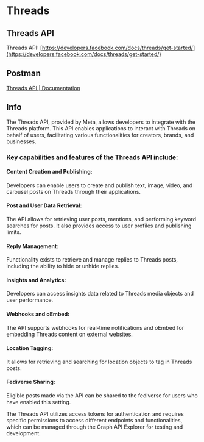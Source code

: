 # Threads

## Threads API

Threads API: [https://developers.facebook.com/docs/threads/get-started/](https://developers.facebook.com/docs/threads/get-started/)

## Postman
[Threads API | Documentation](https://www.postman.com/meta/threads/documentation/dht3nzz/threads-api)

## Info

The Threads API, provided by Meta, allows developers to integrate with the Threads platform. This API enables applications to interact with Threads on behalf of users, facilitating various functionalities for creators, brands, and businesses.

### Key capabilities and features of the Threads API include:
#### Content Creation and Publishing:
Developers can enable users to create and publish text, image, video, and carousel posts on Threads through their applications.

#### Post and User Data Retrieval:
The API allows for retrieving user posts, mentions, and performing keyword searches for posts. It also provides access to user profiles and publishing limits.

#### Reply Management:
Functionality exists to retrieve and manage replies to Threads posts, including the ability to hide or unhide replies.

#### Insights and Analytics:
Developers can access insights data related to Threads media objects and user performance.

#### Webhooks and oEmbed:
The API supports webhooks for real-time notifications and oEmbed for embedding Threads content on external websites.

#### Location Tagging:
It allows for retrieving and searching for location objects to tag in Threads posts.

#### Fediverse Sharing:
Eligible posts made via the API can be shared to the fediverse for users who have enabled this setting.

The Threads API utilizes access tokens for authentication and requires specific permissions to access different endpoints and functionalities, which can be managed through the Graph API Explorer for testing and development.
